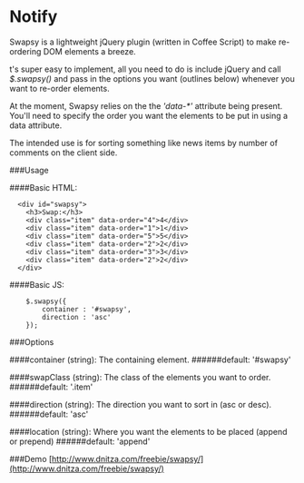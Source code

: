 Notify
======

Swapsy is a lightweight jQuery plugin (written in Coffee Script) to make re-ordering DOM elements a breeze.

t's super easy to implement, all you need to do is include jQuery and call _$.swapsy()_ and pass in the options you want (outlines below) whenever you want to re-order elements.

At the moment, Swapsy relies on the the _'data-*'_ attribute being present. You'll need to specify the order you want the elements to be put in using a data attribute.

The intended use is for sorting something like news items by number of comments on the client side.

###Usage

####Basic HTML:

      <div id="swapsy">  
        <h3>Swap:</h3>
        <div class="item" data-order="4">4</div>
        <div class="item" data-order="1">1</div>
        <div class="item" data-order="5">5</div>
        <div class="item" data-order="2">2</div>        
        <div class="item" data-order="3">3</div>
        <div class="item" data-order="2">2</div>
      </div>

####Basic JS:

		$.swapsy({
			container : '#swapsy',
			direction : 'asc'
		});

###Options

####container (string): 
The containing element.
######default: '#swapsy'

####swapClass (string): 
The class of the elements you want to order.
######default: '.item'

####direction (string):
The direction you want to sort in (asc or desc).
######default: 'asc'

####location (string):
Where you want the elements to be placed (append or prepend) 
######default: 'append'

###Demo
[http://www.dnitza.com/freebie/swapsy/](http://www.dnitza.com/freebie/swapsy/)
